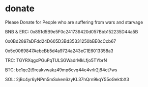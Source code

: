 # donate
Please Donate for People who are suffering from wars and starvage

BNB & ERC:
0x851d5B9e5F0c241739420d057Bbb152235D44a5B

0x0Bd2897aDFdd24D605D3Bd35331250bBE0cCcb67

0x5c0069847AebcBb5d4a9724a243eC1E6013358a3


TRC:
TGYRXqgcPGuPqTULSGWadrMkLfjo5TYbrN

BTC:
bc1qe2t9reakvwakz49mp6cvq44e4vrlr2j84ct7ws

SOL:
2jBc4yr6yNPm5mSxken6zyKL37hQrn9kqY55oGektbX3
